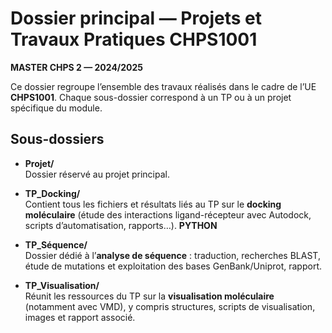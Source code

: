 # Dossier principal — Projets et Travaux Pratiques CHPS1001  
**MASTER CHPS 2 — 2024/2025**

Ce dossier regroupe l’ensemble des travaux réalisés dans le cadre de l’UE **CHPS1001**. Chaque sous-dossier correspond à un TP ou à un projet spécifique du module.

## Sous-dossiers

- **Projet/**  
  Dossier réservé au projet principal.

- **TP_Docking/**  
  Contient tous les fichiers et résultats liés au TP sur le **docking moléculaire** (étude des interactions ligand-récepteur avec Autodock, scripts d’automatisation, rapports…). **PYTHON**

- **TP_Séquence/**  
  Dossier dédié à l’**analyse de séquence** : traduction, recherches BLAST, étude de mutations et exploitation des bases GenBank/Uniprot, rapport.

- **TP_Visualisation/**  
  Réunit les ressources du TP sur la **visualisation moléculaire** (notamment avec VMD), y compris structures, scripts de visualisation, images et rapport associé.

